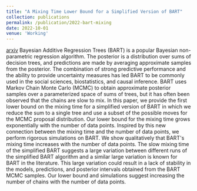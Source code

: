 ```yaml
---
title: "A Mixing Time Lower Bound for a Simplified Version of BART"
collection: publications
permalink: /publication/2022-bart-mixing
date: 2022-10-01
venue: 'Working'
---
```


[arxiv](https://arxiv.org/abs/2210.09352)
Bayesian Additive Regression Trees (BART) is a popular Bayesian non-parametric regression algorithm. The posterior is a distribution over sums of decision trees, and predictions are made by averaging approximate samples from the posterior. 
The combination of strong predictive performance and the ability to provide uncertainty measures has led BART to be commonly used in the social sciences, biostatistics, and causal inference. 
BART uses Markov Chain Monte Carlo (MCMC) to obtain approximate posterior samples over a parameterized space of sums of trees, but it has often been observed that the chains are slow to mix. 
In this paper, we provide the first lower bound on the mixing time for a simplified version of BART in which we reduce the sum to a single tree and use a subset of the possible moves for the MCMC proposal distribution. Our lower bound for the mixing time grows exponentially with the number of data points. 
Inspired by this new connection between the mixing time and the number of data points, we perform rigorous simulations on BART. We show qualitatively that BART's mixing time increases with the number of data points. 
The slow mixing time of the simplified BART suggests a large variation between different runs of the simplified BART algorithm and a similar large variation is known for BART in the literature. This large variation could result in a lack of stability in the models, predictions, and posterior intervals obtained from the BART MCMC samples. 
Our lower bound and simulations suggest increasing the number of chains with the number of data points.


